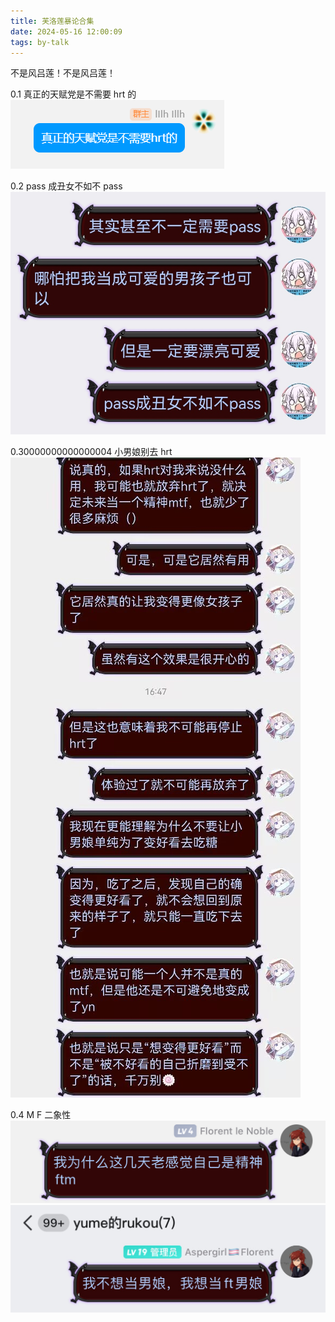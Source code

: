 ```yaml
---
title: 芙洛莲暴论合集
date: 2024-05-16 12:00:09
tags: by-talk
---
```


不是风吕莲！不是风吕莲！

0.1 真正的天赋党是不需要 hrt 的
![](radical/01.png)

0.2 pass 成丑女不如不 pass
![](radical/02.jpg)

0.30000000000000004 小男娘别去 hrt
![](radical/03.jpg)

0.4 M F 二象性
![](radical/IMG_0343.jpeg)
![](radical/IMG_0349.jpeg)
